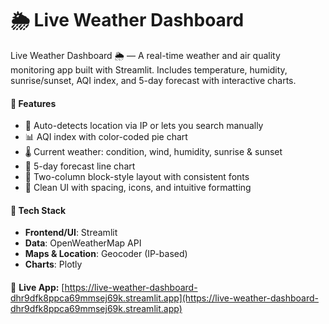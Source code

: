 # 🌦 Live Weather Dashboard
Live Weather Dashboard 🌦 — A real-time weather and air quality monitoring app built with Streamlit. Includes temperature, humidity, sunrise/sunset, AQI index, and 5-day forecast with interactive charts. 


#### 🚀 Features

- 📍 Auto-detects location via IP or lets you search manually
- 📊 AQI index with color-coded pie chart
- 🌡 Current weather: condition, wind, humidity, sunrise & sunset
- 📅 5-day forecast line chart
- 🧱 Two-column block-style layout with consistent fonts
- 🎨 Clean UI with spacing, icons, and intuitive formatting



#### 🔧 Tech Stack

- **Frontend/UI**: Streamlit
- **Data**: OpenWeatherMap API
- **Maps & Location**: Geocoder (IP-based)
- **Charts**: Plotly


####
🔗 **Live App:** [https://live-weather-dashboard-dhr9dfk8ppca69mmsej69k.streamlit.app](https://live-weather-dashboard-dhr9dfk8ppca69mmsej69k.streamlit.app)  
